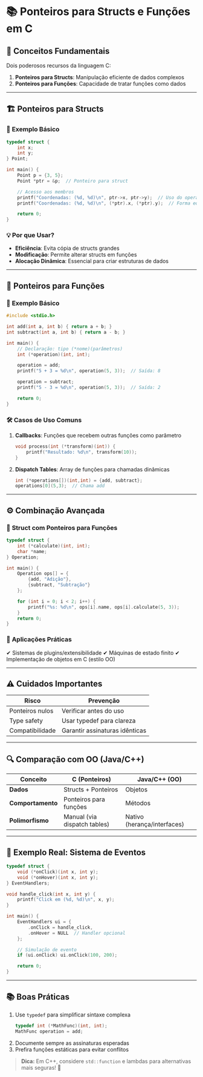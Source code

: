 # 📚 **Ponteiros para Structs e Funções em C**

## 📌 **Conceitos Fundamentais**

Dois poderosos recursos da linguagem C:

1. **Ponteiros para Structs**: Manipulação eficiente de dados complexos
2. **Ponteiros para Funções**: Capacidade de tratar funções como dados

---

## 🏗️ **Ponteiros para Structs**

### 📝 **Exemplo Básico**

```c
typedef struct {
    int x;
    int y;
} Point;

int main() {
    Point p = {3, 5};
    Point *ptr = &p;  // Ponteiro para struct

    // Acesso aos membros
    printf("Coordenadas: (%d, %d)\n", ptr->x, ptr->y);  // Uso do operador ->
    printf("Coordenadas: (%d, %d)\n", (*ptr).x, (*ptr).y);  // Forma equivalente

    return 0;
}
```

### 💡 **Por que Usar?**

- **Eficiência**: Evita cópia de structs grandes
- **Modificação**: Permite alterar structs em funções
- **Alocação Dinâmica**: Essencial para criar estruturas de dados

---

## 🔄 **Ponteiros para Funções**

### 📝 **Exemplo Básico**

```c
#include <stdio.h>

int add(int a, int b) { return a + b; }
int subtract(int a, int b) { return a - b; }

int main() {
    // Declaração: tipo (*nome)(parâmetros)
    int (*operation)(int, int);

    operation = add;
    printf("5 + 3 = %d\n", operation(5, 3));  // Saída: 8

    operation = subtract;
    printf("5 - 3 = %d\n", operation(5, 3));  // Saída: 2

    return 0;
}
```

### 🛠️ **Casos de Uso Comuns**

1. **Callbacks**: Funções que recebem outras funções como parâmetro
   ```c
   void process(int (*transform)(int)) {
       printf("Resultado: %d\n", transform(10));
   }
   ```
2. **Dispatch Tables**: Array de funções para chamadas dinâmicas
   ```c
   int (*operations[])(int,int) = {add, subtract};
   operations[0](5,3);  // Chama add
   ```

---

## ⚙️ **Combinação Avançada**

### 🧩 **Struct com Ponteiros para Funções**

```c
typedef struct {
    int (*calculate)(int, int);
    char *name;
} Operation;

int main() {
    Operation ops[] = {
        {add, "Adição"},
        {subtract, "Subtração"}
    };

    for (int i = 0; i < 2; i++) {
        printf("%s: %d\n", ops[i].name, ops[i].calculate(5, 3));
    }
    return 0;
}
```

### 🎯 **Aplicações Práticas**

✔ Sistemas de plugins/extensibilidade
✔ Máquinas de estado finito
✔ Implementação de objetos em C (estilo OO)

---

## ⚠️ **Cuidados Importantes**

| Risco           | Prevenção                      |
| --------------- | ------------------------------ |
| Ponteiros nulos | Verificar antes do uso         |
| Type safety     | Usar typedef para clareza      |
| Compatibilidade | Garantir assinaturas idênticas |

---

## 🔍 **Comparação com OO (Java/C++)**

| Conceito          | C (Ponteiros)                | Java/C++ (OO)               |
| ----------------- | ---------------------------- | --------------------------- |
| **Dados**         | Structs + Ponteiros          | Objetos                     |
| **Comportamento** | Ponteiros para funções       | Métodos                     |
| **Polimorfismo**  | Manual (via dispatch tables) | Nativo (herança/interfaces) |

---

## 🚀 **Exemplo Real: Sistema de Eventos**

```c
typedef struct {
    void (*onClick)(int x, int y);
    void (*onHover)(int x, int y);
} EventHandlers;

void handle_click(int x, int y) {
    printf("Click em (%d, %d)\n", x, y);
}

int main() {
    EventHandlers ui = {
        .onClick = handle_click,
        .onHover = NULL  // Handler opcional
    };

    // Simulação de evento
    if (ui.onClick) ui.onClick(100, 200);

    return 0;
}
```

---

## 📚 **Boas Práticas**

1. Use `typedef` para simplificar sintaxe complexa
   ```c
   typedef int (*MathFunc)(int, int);
   MathFunc operation = add;
   ```
2. Documente sempre as assinaturas esperadas
3. Prefira funções estáticas para evitar conflitos

> **Dica:** Em C++, considere `std::function` e lambdas para alternativas mais seguras! 🦀
